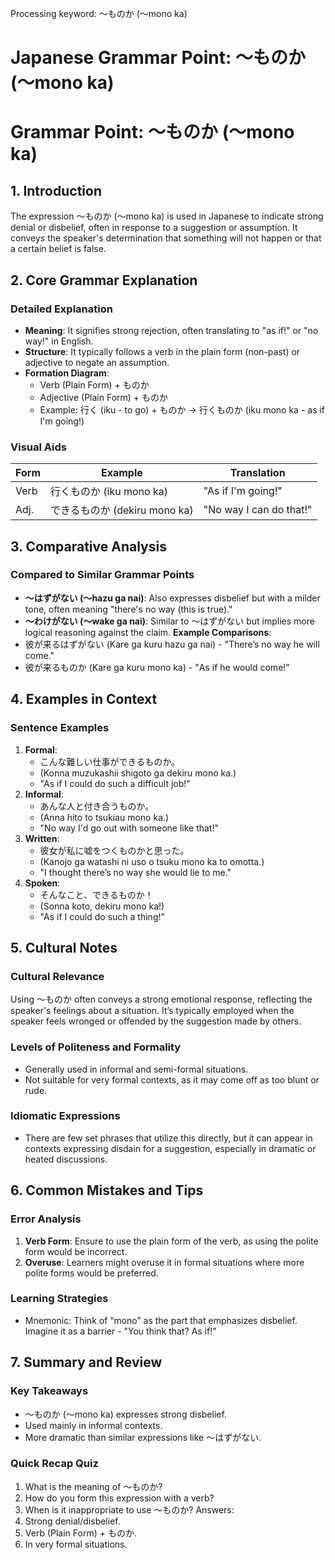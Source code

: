 Processing keyword: ～ものか (〜mono ka)
# Japanese Grammar Point: ～ものか (〜mono ka)
# Grammar Point: ～ものか (〜mono ka)
## 1. Introduction
The expression ～ものか (〜mono ka) is used in Japanese to indicate strong denial or disbelief, often in response to a suggestion or assumption. It conveys the speaker's determination that something will not happen or that a certain belief is false.
## 2. Core Grammar Explanation
### Detailed Explanation
- **Meaning**: It signifies strong rejection, often translating to "as if!" or "no way!" in English.
- **Structure**: It typically follows a verb in the plain form (non-past) or adjective to negate an assumption.
- **Formation Diagram**:
  - Verb (Plain Form) + ものか
  - Adjective (Plain Form) + ものか
  - Example: 行く (iku - to go) + ものか → 行くものか (iku mono ka - as if I'm going!)
### Visual Aids
| Form | Example                       | Translation                  |
|------|-------------------------------|------------------------------|
| Verb | 行くものか (iku mono ka)      | "As if I'm going!"           |
| Adj. | できるものか (dekiru mono ka) | "No way I can do that!"     |
## 3. Comparative Analysis
### Compared to Similar Grammar Points
- **～はずがない (〜hazu ga nai)**: Also expresses disbelief but with a milder tone, often meaning "there's no way (this is true)."
- **～わけがない (〜wake ga nai)**: Similar to ～はずがない but implies more logical reasoning against the claim.
**Example Comparisons**:
- 彼が来るはずがない (Kare ga kuru hazu ga nai) - "There’s no way he will come."
- 彼が来るものか (Kare ga kuru mono ka) - "As if he would come!"
## 4. Examples in Context
### Sentence Examples
1. **Formal**: 
   - こんな難しい仕事ができるものか。
   - (Konna muzukashii shigoto ga dekiru mono ka.)
   - "As if I could do such a difficult job!"
2. **Informal**:
   - あんな人と付き合うものか。
   - (Anna hito to tsukiau mono ka.)
   - "No way I'd go out with someone like that!"
3. **Written**:
   - 彼女が私に嘘をつくものかと思った。
   - (Kanojo ga watashi ni uso o tsuku mono ka to omotta.)
   - "I thought there’s no way she would lie to me."
4. **Spoken**:
   - そんなこと、できるものか！ 
   - (Sonna koto, dekiru mono ka!)
   - "As if I could do such a thing!"
## 5. Cultural Notes
### Cultural Relevance
Using ～ものか often conveys a strong emotional response, reflecting the speaker's feelings about a situation. It’s typically employed when the speaker feels wronged or offended by the suggestion made by others. 
### Levels of Politeness and Formality
- Generally used in informal and semi-formal situations.
- Not suitable for very formal contexts, as it may come off as too blunt or rude.
### Idiomatic Expressions
- There are few set phrases that utilize this directly, but it can appear in contexts expressing disdain for a suggestion, especially in dramatic or heated discussions.
## 6. Common Mistakes and Tips
### Error Analysis 
1. **Verb Form**: Ensure to use the plain form of the verb, as using the polite form would be incorrect.
2. **Overuse**: Learners might overuse it in formal situations where more polite forms would be preferred.
### Learning Strategies 
- Mnemonic: Think of “mono” as the part that emphasizes disbelief. Imagine it as a barrier - "You think that? As if!"
## 7. Summary and Review
### Key Takeaways
- ～ものか (〜mono ka) expresses strong disbelief.
- Used mainly in informal contexts.
- More dramatic than similar expressions like ～はずがない.
### Quick Recap Quiz
1. What is the meaning of ～ものか?
2. How do you form this expression with a verb?
3. When is it inappropriate to use ～ものか?
Answers:
1. Strong denial/disbelief.
2. Verb (Plain Form) + ものか.
3. In very formal situations.
